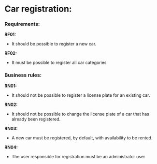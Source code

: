 # Car registration:

### Requirements:

**RF01:**
 - It should be possible to register a new car.
  
**RF02:**
 - It must be possible to register all car categories

### Business rules:
**RN01:** 
- It should not be possible to register a license plate for an existing car.

**RN02:** 
- It should not be possible to change the license plate of a car that has already been registered.

**RN03:** 
- A new car must be registered, by default, with availability to be rented.

**RN04:** 
- The user responsible for registration must be an administrator user